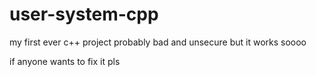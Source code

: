 # user-system-cpp

my first ever c++ project
probably bad and unsecure but it works soooo

if anyone wants to fix it pls 
